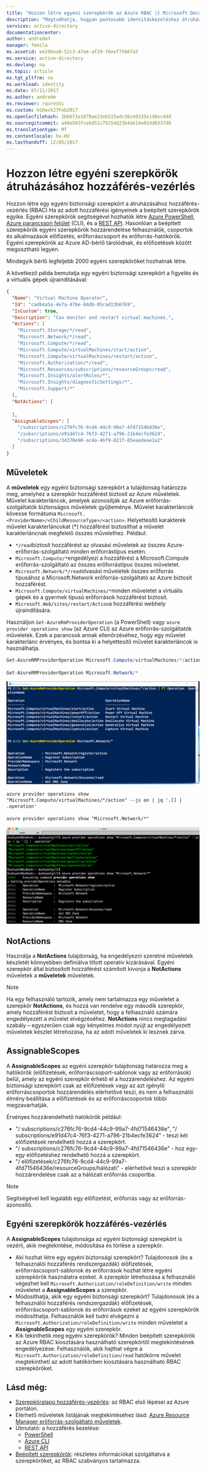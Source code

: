 ```yaml
---
title: "Hozzon létre egyéni szerepkörök az Azure RBAC |} Microsoft Docs"
description: "Megtudhatja, hogyan pontosabb identitáskezeléshez átruházásához hozzáférés-vezérléssel egyéni szerepkörök definiálása az Azure-előfizetésben."
services: active-directory
documentationcenter: 
author: andredm7
manager: femila
ms.assetid: e4206ea9-52c3-47ee-af29-f6eef7566fa5
ms.service: active-directory
ms.devlang: na
ms.topic: article
ms.tgt_pltfrm: na
ms.workload: identity
ms.date: 07/11/2017
ms.author: andredm
ms.reviewer: rqureshi
ms.custom: H1Hack27Feb2017
ms.openlocfilehash: 2bb671e1870ae22eb515adc36ce0235e1d8ecddd
ms.sourcegitcommit: a48e503fce6d51c7915dd23b4de14a91dd0337d8
ms.translationtype: MT
ms.contentlocale: hu-HU
ms.lasthandoff: 12/05/2017
---
```

# <a name="create-custom-roles-for-azure-role-based-access-control"></a>Hozzon létre egyéni szerepkörök átruházásához hozzáférés-vezérlés
Hozzon létre egy egyéni biztonsági szerepkört a átruházásához hozzáférés-vezérlés (RBAC) Ha az adott hozzáférési igényeinek a beépített szerepkörök egyike. Egyéni szerepkörök segítségével hozhatók létre [Azure PowerShell](role-based-access-control-manage-access-powershell.md), [Azure parancssori felület](role-based-access-control-manage-access-azure-cli.md) (CLI), és a [REST API](role-based-access-control-manage-access-rest.md). Hasonlóan a beépített szerepkörök egyéni szerepkörök hozzárendelése felhasználók, csoportok és alkalmazások előfizetés, erőforráscsoport és erőforrás-hatókörök. Egyéni szerepkörök az Azure AD-bérlő tárolódnak, és előfizetések között megosztható legyen.

Mindegyik bérlő legfeljebb 2000 egyéni szerepköröket hozhatnak létre. 

A következő példa bemutatja egy egyéni biztonsági szerepkört a figyelés és a virtuális gépek újraindításával:

```json
{
  "Name": "Virtual Machine Operator",
  "Id": "cadb4a5a-4e7a-47be-84db-05cad13b6769",
  "IsCustom": true,
  "Description": "Can monitor and restart virtual machines.",
  "Actions": [
    "Microsoft.Storage/*/read",
    "Microsoft.Network/*/read",
    "Microsoft.Compute/*/read",
    "Microsoft.Compute/virtualMachines/start/action",
    "Microsoft.Compute/virtualMachines/restart/action",
    "Microsoft.Authorization/*/read",
    "Microsoft.Resources/subscriptions/resourceGroups/read",
    "Microsoft.Insights/alertRules/*",
    "Microsoft.Insights/diagnosticSettings/*",
    "Microsoft.Support/*"
  ],
  "NotActions": [

  ],
  "AssignableScopes": [
    "/subscriptions/c276fc76-9cd4-44c9-99a7-4fd71546436e",
    "/subscriptions/e91d47c4-76f3-4271-a796-21b4ecfe3624",
    "/subscriptions/34370e90-ac4a-4bf9-821f-85eeedeae1a2"
  ]
}
```
## <a name="actions"></a>Műveletek
A **műveletek** egy egyéni biztonsági szerepkört a tulajdonság határozza meg, amelyhez a szerepkör hozzáférést biztosít az Azure műveletek. Művelet karakterláncok, amelyek azonosítják az Azure erőforrás-szolgáltatók biztonságos műveletek gyűjteménye. Művelet karakterláncok kövesse formátuma `Microsoft.<ProviderName>/<ChildResourceType>/<action>`. Helyettesítő karakterek művelet karakterláncokat (\*) hozzáférést biztosíthat a művelet karakterláncnak megfelelő összes művelethez. Például:

* `*/read`biztosít hozzáférést az olvasási műveletek az összes Azure-erőforrás-szolgáltató minden erőforrástípus esetén.
* `Microsoft.Compute/*`engedélyezi a hozzáférést a Microsoft.Compute erőforrás-szolgáltató az összes erőforrástípus összes műveletet.
* `Microsoft.Network/*/read`olvasási műveletek összes erőforrás típusához a Microsoft.Network erőforrás-szolgáltató az Azure biztosít hozzáférést.
* `Microsoft.Compute/virtualMachines/*`minden műveletet a virtuális gépek és a gyermek típusú erőforrások hozzáférést biztosít.
* `Microsoft.Web/sites/restart/Action`a hozzáférési webhely újraindítására.

Használjon `Get-AzureRmProviderOperation` (a PowerShell) vagy `azure provider operations show` (az Azure CLI) az Azure erőforrás-szolgáltatók műveletek. Ezek a parancsok annak ellenőrzéséhez, hogy egy művelet karakterlánc érvényes, és bontsa ki a helyettesítő művelet karakterláncok is használhatja.

```powershell
Get-AzureRMProviderOperation Microsoft.Compute/virtualMachines/*/action | FT Operation, OperationName

Get-AzureRMProviderOperation Microsoft.Network/*
```

![PowerShell képernyőfelvétel - Get-AzureRMProviderOperation](./media/role-based-access-control-configure/1-get-azurermprovideroperation-1.png)

```azurecli
azure provider operations show "Microsoft.Compute/virtualMachines/*/action" --js on | jq '.[] | .operation'

azure provider operations show "Microsoft.Network/*"
```

![Az Azure CLI képernyőfelvétel - azure szolgáltató műveletek megjelenítése "Microsoft.Compute/virtualMachines/ \* /művelet" ](./media/role-based-access-control-configure/1-azure-provider-operations-show.png)

## <a name="notactions"></a>NotActions
Használja a **NotActions** tulajdonság, ha engedélyezni szeretné műveletek készletét könnyebben definiálva tiltott operatív kizárásával. Egyéni szerepkör által biztosított hozzáférést számított kivonja a **NotActions** műveletek a **műveletek** műveletek.

> [!NOTE]
> Ha egy felhasználó tartozik, amely nem tartalmazza egy műveletet a szerepkör **NotActions**, és hozzá van rendelve egy második szerepkör, amely hozzáférést biztosít a műveletet, hogy a felhasználó számára engedélyezett a művelet elvégzéséhez. **NotActions** nincs megtagadási szabály – egyszerűen csak egy kényelmes módot nyújt az engedélyezett műveletek készlet létrehozása, ha az adott műveletek ki lesznek zárva.
>
>

## <a name="assignablescopes"></a>AssignableScopes
A **AssignableScopes** az egyéni szerepkör tulajdonság határozza meg a hatókörök (előfizetések, erőforráscsoport-sablonok vagy az erőforrások) belül, amely az egyéni szerepkör érhető el a hozzárendeléshez. Az egyéni biztonsági szerepkört csak az előfizetések vagy az azt igénylő erőforráscsoportok hozzárendelés elérhetővé teszi, és nem a felhasználói élmény beállítása a előfizetések és az erőforráscsoportok többi megzavarhatják.

Érvényes hozzárendelhető hatókörök például:

* "/ subscriptions/c276fc76-9cd4-44c9-99a7-4fd71546436e", "/ subscriptions/e91d47c4-76f3-4271-a796-21b4ecfe3624" - teszi két előfizetések rendelhető hozzá a szerepkört.
* "/ subscriptions/c276fc76-9cd4-44c9-99a7-4fd71546436e" - hoz egy-egy előfizetéshez rendelhető hozzá a szerepkört.
* "/ előfizetések/c276fc76-9cd4-44c9-99a7-4fd71546436e/resourceGroups/hálózati" - elérhetővé teszi a szerepkör hozzárendelése csak az a hálózati erőforrás csoportba.

> [!NOTE]
> Segítségével kell legalább egy előfizetést, erőforrás vagy az erőforrás-azonosító.
>
>

## <a name="custom-roles-access-control"></a>Egyéni szerepkörök hozzáférés-vezérlés
A **AssignableScopes** tulajdonsága az egyéni biztonsági szerepkört is vezérli, akik megtekintése, módosítása és törlése a szerepkör.

* Aki hozhat létre egy egyéni biztonsági szerepkört?
    Tulajdonosok (és a felhasználói hozzáférés rendszergazdák) előfizetések, erőforráscsoport-sablonok és erőforrások hozhat létre egyéni szerepkörök használatra ezeket.
    A szerepkör létrehozása a felhasználó végezhet kell `Microsoft.Authorization/roleDefinition/write` minden műveletet a **AssignableScopes** a szerepkör.
* Módosíthatja, akik egy egyéni biztonsági szerepkört?
    Tulajdonosok (és a felhasználói hozzáférés rendszergazdák) előfizetések, erőforráscsoport-sablonok és erőforrások ezeket az egyéni szerepkörök módosíthatja. Felhasználók kell tudni elvégezni a `Microsoft.Authorization/roleDefinition/write` minden műveletet a **AssignableScopes** egy egyéni szerepkör.
* Kik tekinthetik meg egyéni szerepkörök?
    Minden beépített szerepkörök az Azure RBAC kiosztására használható szerepkörtől megtekintésének engedélyezése. Felhasználók, akik hajthat végre a `Microsoft.Authorization/roleDefinition/read` hatókörre művelet megtekintheti az adott hatókörben kiosztására használható RBAC szerepköröket.

## <a name="see-also"></a>Lásd még:
* [Szerepköralapú hozzáférés-vezérlés](role-based-access-control-configure.md): az RBAC első lépései az Azure portálon.
* Elérhető műveletek listájának megtekintéséhez lásd: [Azure Resource Manager erőforrás-szolgáltató műveletek](role-based-access-control-resource-provider-operations.md).
* Útmutató: a hozzáférés kezelése:
  * [PowerShell](role-based-access-control-manage-access-powershell.md)
  * [Azure CLI](role-based-access-control-manage-access-azure-cli.md)
  * [REST API](role-based-access-control-manage-access-rest.md)
* [Beépített szerepkörök](role-based-access-built-in-roles.md): részletes információkat szolgáltatva a szerepköröket, az RBAC szabványos tartalmazza.
